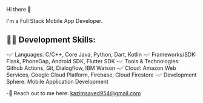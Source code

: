 Hi there 👋

I'm a Full Stack Mobile App Developer.

## 👨‍💻 Development Skills:
-✅ Languages: C/C++, Core Java, Python, Dart, Kotlin
-✅ Frameworks/SDK: Flask, PhoneGap, Android SDK, Flutter SDK
-✅ Tools & Technologies: Github Actions, Git, Dialogflow, IBM Watson
-✅ Cloud: Amazon Web Services, Google Cloud Platform, Firebase, Cloud Firestore
-✅ Development Sphere: Mobile Application Development


-📧 Reach out to me here: kazimsayed954@gmail.com

